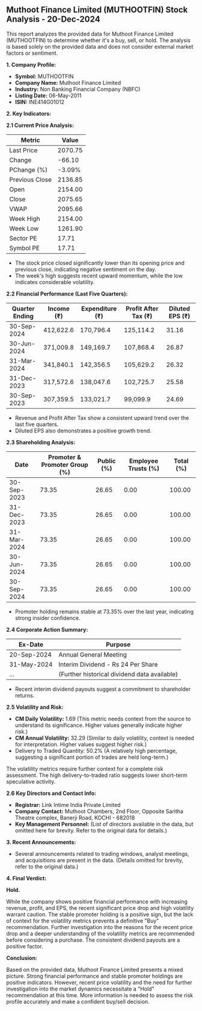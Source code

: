 ## Muthoot Finance Limited (MUTHOOTFIN) Stock Analysis - 20-Dec-2024

This report analyzes the provided data for Muthoot Finance Limited (MUTHOOTFIN) to determine whether it's a buy, sell, or hold.  The analysis is based solely on the provided data and does not consider external market factors or sentiment.

**1. Company Profile:**

* **Symbol:** MUTHOOTFIN
* **Company Name:** Muthoot Finance Limited
* **Industry:** Non Banking Financial Company (NBFC)
* **Listing Date:** 06-May-2011
* **ISIN:** INE414G01012


**2. Key Indicators:**

**2.1 Current Price Analysis:**

| Metric             | Value      |
|----------------------|------------|
| Last Price          | 2070.75    |
| Change              | -66.10     |
| PChange (%)         | -3.09%     |
| Previous Close      | 2136.85    |
| Open                | 2154.00    |
| Close               | 2075.65    |
| VWAP                | 2095.66    |
| Week High           | 2154.00    |
| Week Low            | 1261.90    |
| Sector PE           | 17.71      |
| Symbol PE           | 17.71      |


* The stock price closed significantly lower than its opening price and previous close, indicating negative sentiment on the day.
* The week's high suggests recent upward momentum, while the low indicates considerable volatility.


**2.2 Financial Performance (Last Five Quarters):**

| Quarter Ending     | Income (₹)      | Expenditure (₹) | Profit After Tax (₹) | Diluted EPS (₹) |
|----------------------|-----------------|-----------------|----------------------|-----------------|
| 30-Sep-2024         | 412,622.6       | 170,796.4       | 125,114.2           | 31.16           |
| 30-Jun-2024         | 371,009.8       | 149,169.7       | 107,868.4           | 26.87           |
| 31-Mar-2024         | 341,840.1       | 142,356.5       | 105,629.2           | 26.32           |
| 31-Dec-2023         | 317,572.6       | 138,047.6       | 102,725.7           | 25.58           |
| 30-Sep-2023         | 307,359.5       | 133,021.7       | 99,099.9            | 24.69           |

* Revenue and Profit After Tax show a consistent upward trend over the last five quarters.
* Diluted EPS also demonstrates a positive growth trend.


**2.3 Shareholding Analysis:**

| Date       | Promoter & Promoter Group (%) | Public (%) | Employee Trusts (%) | Total (%) |
|------------|-----------------------------|------------|--------------------|-----------|
| 30-Sep-2023 | 73.35                        | 26.65      | 0.00               | 100.00    |
| 31-Dec-2023 | 73.35                        | 26.65      | 0.00               | 100.00    |
| 31-Mar-2024 | 73.35                        | 26.65      | 0.00               | 100.00    |
| 30-Jun-2024 | 73.35                        | 26.65      | 0.00               | 100.00    |
| 30-Sep-2024 | 73.35                        | 26.65      | 0.00               | 100.00    |

* Promoter holding remains stable at 73.35% over the last year, indicating strong insider confidence.


**2.4 Corporate Action Summary:**

| Ex-Date     | Purpose                               |
|-------------|---------------------------------------|
| 20-Sep-2024 | Annual General Meeting                 |
| 31-May-2024 | Interim Dividend - Rs 24 Per Share     |
| ...         | (Further historical dividend data available) |

* Recent interim dividend payouts suggest a commitment to shareholder returns.


**2.5 Volatility and Risk:**

* **CM Daily Volatility:** 1.69 (This metric needs context from the source to understand its significance.  Higher values generally indicate higher risk.)
* **CM Annual Volatility:** 32.29 (Similar to daily volatility, context is needed for interpretation. Higher values suggest higher risk.)
* Delivery to Traded Quantity: 50.2% (A relatively high percentage, suggesting a significant portion of trades are held long-term.)

The volatility metrics require further context for a complete risk assessment.  The high delivery-to-traded ratio suggests lower short-term speculative activity.


**2.6 Key Directors and Contact Info:**

* **Registrar:** Link Intime India Private Limited
* **Company Contact:** Muthoot Chambers, 2nd Floor, Opposite Saritha Theatre complex, Banerji Road, KOCHI - 682018
* **Key Management Personnel:** (List of directors available in the data, but omitted here for brevity.  Refer to the original data for details.)


**3. Recent Announcements:**

* Several announcements related to trading windows, analyst meetings, and acquisitions are present in the data.  (Details omitted for brevity, refer to the original data.)


**4. Final Verdict:**

**Hold.**

While the company shows positive financial performance with increasing revenue, profit, and EPS, the recent significant price drop and high volatility warrant caution.  The stable promoter holding is a positive sign, but the lack of context for the volatility metrics prevents a definitive "Buy" recommendation.  Further investigation into the reasons for the recent price drop and a deeper understanding of the volatility metrics are recommended before considering a purchase.  The consistent dividend payouts are a positive factor.

**Conclusion:**

Based on the provided data, Muthoot Finance Limited presents a mixed picture.  Strong financial performance and stable promoter holdings are positive indicators. However, recent price volatility and the need for further investigation into the market dynamics necessitate a "Hold" recommendation at this time.  More information is needed to assess the risk profile accurately and make a confident buy/sell decision.
